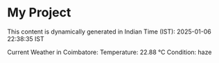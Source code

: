 # My Project

This content is dynamically generated in Indian Time (IST): 2025-01-06 22:38:35 IST


Current Weather in Coimbatore:
Temperature: 22.88 °C
Condition: haze
